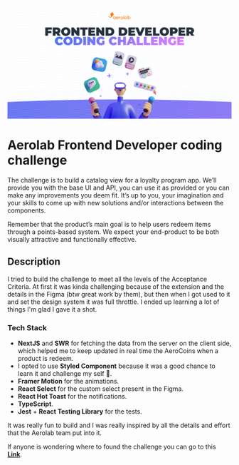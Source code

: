 ![Aerolab's Frontend Developer coding challenge](assets/github-cover-aerolab-frontend-developer-coding-challenge.png)
# Aerolab Frontend Developer coding challenge

The challenge is to build a catalog view for a loyalty program app. We’ll provide you with the base UI and API, you can use it as provided or you can make any improvements you deem fit. It’s up to you, your imagination and your skills to come up with new solutions and/or interactions between the components.

Remember that the product’s main goal is to help users redeem items through a points-based system. We expect your end-product to be both visually attractive and functionally effective.

## Description

I tried to build the challenge to meet all the levels of the Acceptance Criteria. At first it was kinda challenging because of the extension and the details in the Figma (btw great work by them), but then when I got used to it and set the design system it was full throttle. I ended up learning a lot of things I'm glad I gave it a shot.

### Tech Stack
- **NextJS** and **SWR** for fetching the data from the server on the client side, which helped me to keep updated in real time the AeroCoins when a product is redeem.
- I opted to use **Styled Component** because it was a good chance to learn it and challenge my self 💪.
- **Framer Motion** for the animations.
- **React Select** for the custom select present in the Figma.
- **React Hot Toast** for the notifications.
- **TypeScript**.
- **Jest** + **React Testing Library** for the tests.

It was really fun to build and I was really inspired by all the details and effort that the Aerolab team put into it.

If anyone is wondering where to found the challenge you can go to this [**Link**](https://nextjs.org/).
